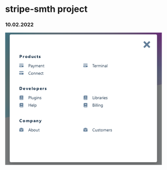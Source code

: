 # stripe-smth project

### 10.02.2022

![Screenshot 2022-02-10 at 21-30-12 React App](./public/Screenshot-1.png)
